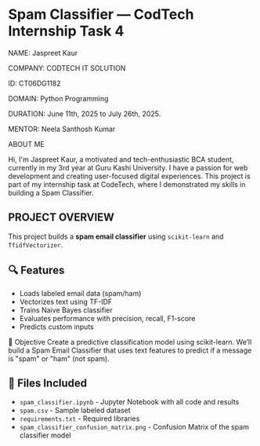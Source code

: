 # Spam Classifier — CodTech Internship Task 4

NAME: Jaspreet Kaur

COMPANY: CODTECH IT SOLUTION

ID: CT06DG1182

DOMAIN: Python Programming

DURATION: June 11th, 2025 to July 26th, 2025.

MENTOR: Neela Santhosh Kumar

ABOUT ME

Hi, I'm Jaspreet Kaur, a motivated and tech-enthusiastic BCA student, currently in my 3rd year at Guru Kashi University. I have a passion for web development and creating user-focused digital experiences. This project is part of my internship task at CodeTech, where I demonstrated my skills in building a Spam Classifier.

## PROJECT OVERVIEW
This project builds a **spam email classifier** using `scikit-learn` and `TfidfVectorizer`.

## 🔍 Features
- Loads labeled email data (spam/ham)
- Vectorizes text using TF-IDF
- Trains Naive Bayes classifier
- Evaluates performance with precision, recall, F1-score
- Predicts custom inputs

🎯 Objective
Create a predictive classification model using scikit-learn.
We’ll build a Spam Email Classifier that uses text features to predict if a message is "spam" or "ham" (not spam).

## 📁 Files Included
- `spam_classifier.ipynb` - Jupyter Notebook with all code and results
- `spam.csv` - Sample labeled dataset
- `requirements.txt` - Required libraries
- `spam_classifier_confusion_matrix.png` - Confusion Matrix of the spam classifier model
